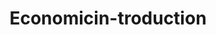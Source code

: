 ---
id: economicintroduction
title: Economicin-troduction
sidebar_label: Economicin-troduction
slug: /en/economicintroduction
--- 